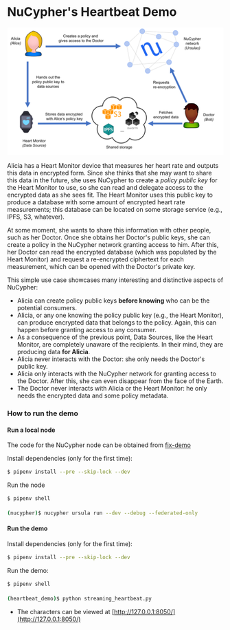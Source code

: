 # NuCypher's Heartbeat Demo

![Heartbeat Demo](assets/heartbeat_demo_overview.png)

Alicia has a Heart Monitor device that measures her heart rate and outputs this data in encrypted form. Since she thinks that she may want to share this data in the future, she uses NuCypher to create a _policy public key_ for the Heart Monitor to use, so she can read and delegate access to the encrypted data as she sees fit. The Heart Monitor uses this public key to produce a database with some amount of encrypted heart rate measurements; this database can be located on some storage service (e.g., IPFS, S3, whatever). 

At some moment, she wants to share this information with other people, such as her Doctor. Once she obtains her Doctor's public keys, she can create a policy in the NuCypher network granting access to him. After this, her Doctor can read the encrypted database (which was populated by the Heart Monitor) and request a re-encrypted ciphertext for each measurement, which can be opened with the Doctor's private key.

This simple use case showcases many interesting and distinctive aspects of NuCypher:
  - Alicia can create policy public keys **before knowing** who can be the potential consumers.
  - Alicia, or any one knowing the policy public key (e.g., the Heart Monitor), can produce encrypted data that belongs to the policy. Again, this can happen before granting access to any consumer.
  - As a consequence of the previous point, Data Sources, like the Heart Monitor, are completely unaware of the recipients. In their mind, they are producing data **for Alicia**.
  - Alicia never interacts with the Doctor: she only needs the Doctor's public key.
  - Alicia only interacts with the NuCypher network for granting access to the Doctor. After this, she can even disappear from the face of the Earth.
  - The Doctor never interacts with Alicia or the Heart Monitor: he only needs the encrypted data and some policy metadata.

### How to run the demo
#### Run a local node
The code for the NuCypher node can be obtained from [fix-demo](https://github.com/cygnusv/nucypher/tree/fix-demo)

Install dependencies (only for the first time):
```sh
$ pipenv install --pre --skip-lock --dev
```

Run the node
```sh
$ pipenv shell

(nucypher)$ nucypher ursula run --dev --debug --federated-only
```

#### Run the demo
Install dependencies (only for the first time):
```sh
$ pipenv install --pre --skip-lock --dev
```

Run the demo:
```sh
$ pipenv shell

(heartbeat_demo)$ python streaming_heartbeat.py
```

* The characters can be viewed at [http://127.0.0.1:8050/](http://127.0.0.1:8050/)
